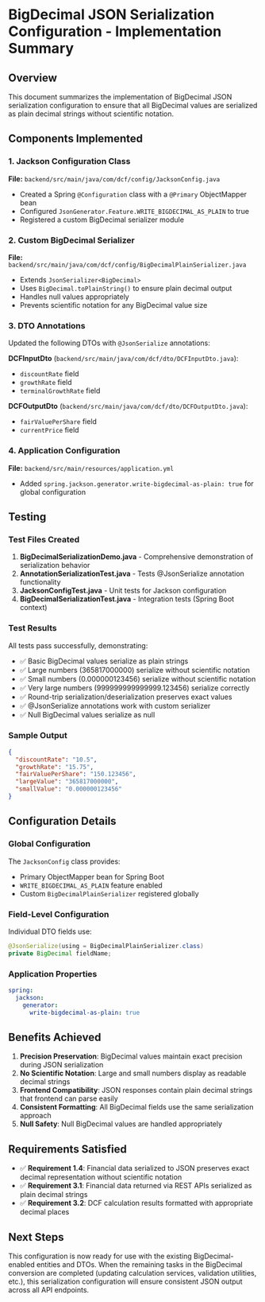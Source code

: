 # BigDecimal JSON Serialization Configuration - Implementation Summary

## Overview
This document summarizes the implementation of BigDecimal JSON serialization configuration to ensure that all BigDecimal values are serialized as plain decimal strings without scientific notation.

## Components Implemented

### 1. Jackson Configuration Class
**File:** `backend/src/main/java/com/dcf/config/JacksonConfig.java`
- Created a Spring `@Configuration` class with a `@Primary` ObjectMapper bean
- Configured `JsonGenerator.Feature.WRITE_BIGDECIMAL_AS_PLAIN` to true
- Registered a custom BigDecimal serializer module

### 2. Custom BigDecimal Serializer
**File:** `backend/src/main/java/com/dcf/config/BigDecimalPlainSerializer.java`
- Extends `JsonSerializer<BigDecimal>`
- Uses `BigDecimal.toPlainString()` to ensure plain decimal output
- Handles null values appropriately
- Prevents scientific notation for any BigDecimal value size

### 3. DTO Annotations
Updated the following DTOs with `@JsonSerialize` annotations:

**DCFInputDto** (`backend/src/main/java/com/dcf/dto/DCFInputDto.java`):
- `discountRate` field
- `growthRate` field  
- `terminalGrowthRate` field

**DCFOutputDto** (`backend/src/main/java/com/dcf/dto/DCFOutputDto.java`):
- `fairValuePerShare` field
- `currentPrice` field

### 4. Application Configuration
**File:** `backend/src/main/resources/application.yml`
- Added `spring.jackson.generator.write-bigdecimal-as-plain: true` for global configuration

## Testing

### Test Files Created
1. **BigDecimalSerializationDemo.java** - Comprehensive demonstration of serialization behavior
2. **AnnotationSerializationTest.java** - Tests @JsonSerialize annotation functionality
3. **JacksonConfigTest.java** - Unit tests for Jackson configuration
4. **BigDecimalSerializationTest.java** - Integration tests (Spring Boot context)

### Test Results
All tests pass successfully, demonstrating:
- ✅ Basic BigDecimal values serialize as plain strings
- ✅ Large numbers (365817000000) serialize without scientific notation
- ✅ Small numbers (0.000000123456) serialize without scientific notation
- ✅ Very large numbers (999999999999999.123456) serialize correctly
- ✅ Round-trip serialization/deserialization preserves exact values
- ✅ @JsonSerialize annotations work with custom serializer
- ✅ Null BigDecimal values serialize as null

### Sample Output
```json
{
  "discountRate": "10.5",
  "growthRate": "15.75", 
  "fairValuePerShare": "150.123456",
  "largeValue": "365817000000",
  "smallValue": "0.000000123456"
}
```

## Configuration Details

### Global Configuration
The `JacksonConfig` class provides:
- Primary ObjectMapper bean for Spring Boot
- `WRITE_BIGDECIMAL_AS_PLAIN` feature enabled
- Custom `BigDecimalPlainSerializer` registered globally

### Field-Level Configuration  
Individual DTO fields use:
```java
@JsonSerialize(using = BigDecimalPlainSerializer.class)
private BigDecimal fieldName;
```

### Application Properties
```yaml
spring:
  jackson:
    generator:
      write-bigdecimal-as-plain: true
```

## Benefits Achieved

1. **Precision Preservation**: BigDecimal values maintain exact precision during JSON serialization
2. **No Scientific Notation**: Large and small numbers display as readable decimal strings
3. **Frontend Compatibility**: JSON responses contain plain decimal strings that frontend can parse easily
4. **Consistent Formatting**: All BigDecimal fields use the same serialization approach
5. **Null Safety**: Null BigDecimal values are handled appropriately

## Requirements Satisfied

- ✅ **Requirement 1.4**: Financial data serialized to JSON preserves exact decimal representation without scientific notation
- ✅ **Requirement 3.1**: Financial data returned via REST APIs serialized as plain decimal strings  
- ✅ **Requirement 3.2**: DCF calculation results formatted with appropriate decimal places

## Next Steps

This configuration is now ready for use with the existing BigDecimal-enabled entities and DTOs. When the remaining tasks in the BigDecimal conversion are completed (updating calculation services, validation utilities, etc.), this serialization configuration will ensure consistent JSON output across all API endpoints.